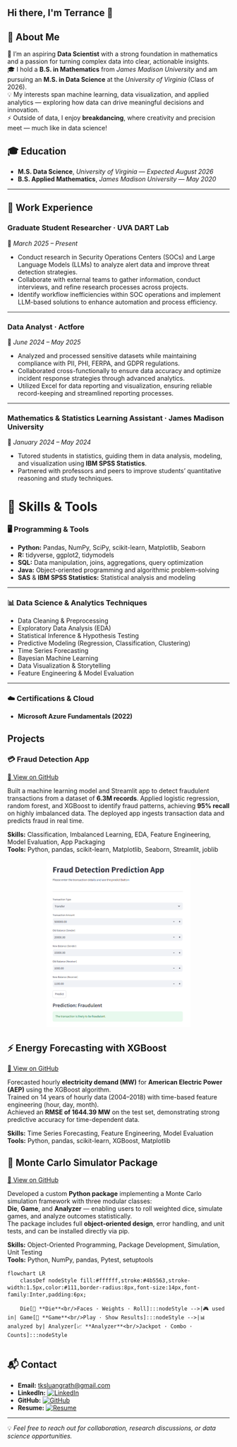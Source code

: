 ## Hi there, I'm Terrance 👋

## 💫 About Me

🌟 I’m an aspiring **Data Scientist** with a strong foundation in mathematics and a passion for turning complex data into clear, actionable insights.  
🎓 I hold a **B.S. in Mathematics** from *James Madison University* and am pursuing an **M.S. in Data Science** at the *University of Virginia* (Class of 2026).  
💡 My interests span machine learning, data visualization, and applied analytics — exploring how data can drive meaningful decisions and innovation.  
⚡ Outside of data, I enjoy **breakdancing**, where creativity and precision meet — much like in data science!



## 🎓 Education

- **M.S. Data Science**, *University of Virginia* — *Expected August 2026*  
- **B.S. Applied Mathematics**, *James Madison University* — *May 2020*

---

## 💼 Work Experience

### **Graduate Student Researcher · UVA DART Lab**  
📅 *March 2025 – Present*  
- Conduct research in Security Operations Centers (SOCs) and Large Language Models (LLMs) to analyze alert data and improve threat detection strategies.  
- Collaborate with external teams to gather information, conduct interviews, and refine research processes across projects.  
- Identify workflow inefficiencies within SOC operations and implement LLM-based solutions to enhance automation and process efficiency.  

---

### **Data Analyst · Actfore**  
📅 *June 2024 – May 2025*  
- Analyzed and processed sensitive datasets while maintaining compliance with PII, PHI, FERPA, and GDPR regulations.  
- Collaborated cross-functionally to ensure data accuracy and optimize incident response strategies through advanced analytics.  
- Utilized Excel for data reporting and visualization, ensuring reliable record-keeping and streamlined reporting processes.  

---

### **Mathematics & Statistics Learning Assistant · James Madison University**  
📅 *January 2024 – May 2024*  
- Tutored students in statistics, guiding them in data analysis, modeling, and visualization using **IBM SPSS Statistics**.  
- Partnered with professors and peers to improve students’ quantitative reasoning and study techniques.  


# 🧰 Skills & Tools

### 🖥️ Programming & Tools
- **Python:** Pandas, NumPy, SciPy, scikit-learn, Matplotlib, Seaborn  
- **R:** tidyverse, ggplot2, tidymodels  
- **SQL:** Data manipulation, joins, aggregations, query optimization  
- **Java:** Object-oriented programming and algorithmic problem-solving  
- **SAS** & **IBM SPSS Statistics:** Statistical analysis and modeling  

---

### 📊 Data Science & Analytics Techniques
- Data Cleaning & Preprocessing  
- Exploratory Data Analysis (EDA)  
- Statistical Inference & Hypothesis Testing  
- Predictive Modeling (Regression, Classification, Clustering)  
- Time Series Forecasting  
- Bayesian Machine Learning  
- Data Visualization & Storytelling  
- Feature Engineering & Model Evaluation  

---

### ☁️ Certifications & Cloud
- **Microsoft Azure Fundamentals (2022)**  

## Projects

### 💳 Fraud Detection App


[🔗 View on GitHub](https://github.com/tksluangrath/fraud-detection-app/tree/main)

Built a machine learning model and Streamlit app to detect fraudulent transactions from a dataset of **6.3M records**. Applied logistic regression, random forest, and XGBoost to identify fraud patterns, achieving **95% recall** on highly imbalanced data. The deployed app ingests transaction data and predicts fraud in real time.


**Skills:** Classification, Imbalanced Learning, EDA, Feature Engineering, Model Evaluation, App Packaging  
**Tools:** Python, pandas, scikit-learn, Matplotlib, Seaborn, Streamlit, joblib

<div align="center">
  <img src="./assets/img/fraud_detection_app.png" alt="Fraud Detection App Screenshot" width="65%">
</div>

## ⚡ Energy Forecasting with XGBoost

[🔗 View on GitHub](https://github.com/tksluangrath/energy-forecast-xgboost)

Forecasted hourly **electricity demand (MW)** for **American Electric Power (AEP)** using the XGBoost algorithm.  
Trained on 14 years of hourly data (2004–2018) with time-based feature engineering (hour, day, month).  
Achieved an **RMSE of 1644.39 MW** on the test set, demonstrating strong predictive accuracy for time-dependent data.

**Skills:** Time Series Forecasting, Feature Engineering, Model Evaluation  
**Tools:** Python, pandas, scikit-learn, XGBoost, Matplotlib  

## 🎲 Monte Carlo Simulator Package

[🔗 View on GitHub](https://github.com/tksluangrath/montecarlo)

Developed a custom **Python package** implementing a Monte Carlo simulation framework with three modular classes:  
**Die**, **Game**, and **Analyzer** — enabling users to roll weighted dice, simulate games, and analyze outcomes statistically.  
The package includes full **object-oriented design**, error handling, and unit tests, and can be installed directly via pip.

**Skills:** Object-Oriented Programming, Package Development, Simulation, Unit Testing  
**Tools:** Python, NumPy, pandas, Pytest, setuptools  

```mermaid
flowchart LR
    classDef nodeStyle fill:#ffffff,stroke:#4b5563,stroke-width:1.5px,color:#111,border-radius:8px,font-size:14px,font-family:Inter,padding:6px;

    Die[🎲 **Die**<br/>Faces · Weights · Roll]:::nodeStyle -->|🎮 used in| Game[🎯 **Game**<br/>Play · Show Results]:::nodeStyle -->|📊 analyzed by| Analyzer[📈 **Analyzer**<br/>Jackpot · Combo · Counts]:::nodeStyle


```


## 📬 Contact

- **Email:** [tksluangrath@gmail.com](mailto:tksluangrath@gmail.com)  
- **LinkedIn:** [![LinkedIn](https://img.shields.io/badge/LinkedIn-%230077B5.svg?logo=linkedin&logoColor=white)](https://www.linkedin.com/in/terranceluangrath/)  
- **GitHub:** [![GitHub](https://img.shields.io/badge/GitHub-181717.svg?logo=github&logoColor=white)](https://github.com/tksluangrath)  
- **Resume:** [![Resume](https://img.shields.io/badge/Resume-Download-success.svg)](./assets/Resume.pdf)

---

💡 *Feel free to reach out for collaboration, research discussions, or data science opportunities.*

